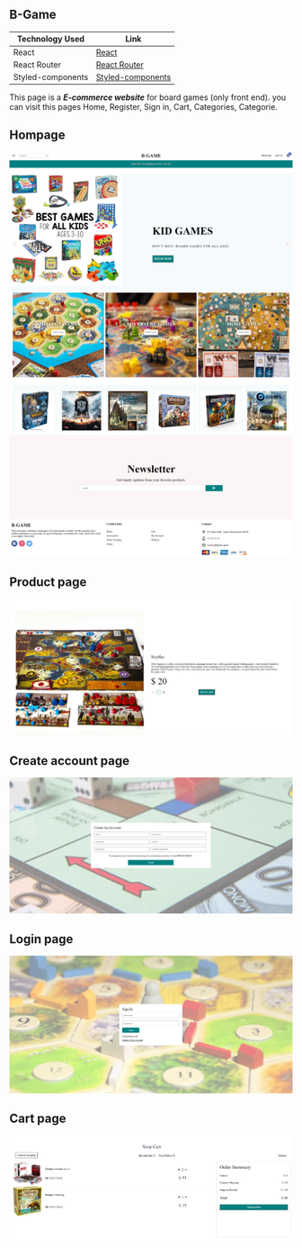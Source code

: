 ## B-Game 

Technology Used  | Link
------------- | -------------
React  | [React](https://reactjs.org/)
React Router  | [React Router](https://reactrouter.com/)
Styled-components  | [Styled-components](https://styled-components.com/docs/api)

This page is a ***E-commerce website*** for board games (only front end).
you can visit this pages Home, Register, Sign in, Cart, Categories, Categorie.

## Hompage ##
![Alt text](https://github.com/FredrikThunberg/b-game-app/blob/master/B-game-photos/B-game1.png)
![Alt text](https://github.com/FredrikThunberg/b-game-app/blob/master/B-game-photos/B-game2.png)
![Alt text](https://github.com/FredrikThunberg/b-game-app/blob/master/B-game-photos/B-game3.png)

## Product page ##
![Alt text](https://github.com/FredrikThunberg/b-game-app/blob/master/B-game-photos/B-game-productpage.png)

## Create account page ##
![Alt text](https://github.com/FredrikThunberg/b-game-app/blob/master/B-game-photos/B-game-createaccount.png)

## Login page ##
![Alt text](https://github.com/FredrikThunberg/b-game-app/blob/master/B-game-photos/B-game-login.png)

## Cart page ##
![Alt text](https://github.com/FredrikThunberg/b-game-app/blob/master/B-game-photos/B-game-cart.png)
